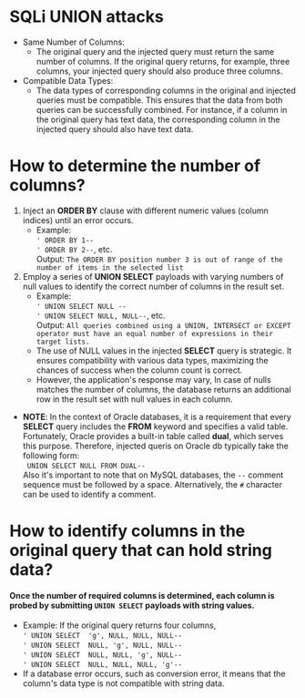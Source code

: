 # SQLi UNION attacks
* Same Number of Columns: 
  * The original query and the injected query must return the same number of columns. If the original query returns, for example, three columns, your injected query should also produce three columns.
* Compatible Data Types:
  * The data types of corresponding columns in the original and injected queries must be compatible. This ensures that the data from both queries can be successfully combined. For instance, if a column in the original query has text data, the corresponding column in the injected query should also have text data.
# How to determine the number of columns?
1. Inject an **ORDER BY** clause with different numeric values (column indices) until an error occurs.
   * Example: \
   `' ORDER BY 1-- ` \
   `' ORDER BY 2--`, etc. \
  Output: `The ORDER BY position number 3 is out of range of the number of items in the selected list`
2.  Employ a series of **UNION SELECT** payloads with varying numbers of null values to identify the correct number of columns in the result set.
    * Example: \
    `' UNION SELECT NULL --` \
    `' UNION SELECT NULL, NULL--`, etc. \
    Output: `All queries combined using a UNION, INTERSECT or EXCEPT operator must have an equal number of expressions in their target lists.`
    * The use of NULL values in the injected **SELECT** query is strategic. It ensures compatibility with various data types, maximizing the chances of success when the column count is correct. 
    * However, the application's response may vary, In case of nulls matches the number of columns, the database returns an additional row in the result set with null values in each column.
* **NOTE**: In the context of Oracle databases, it is a requirement that every **SELECT** query includes the **FROM** keyword and specifies a valid table. Fortunately, Oracle provides a built-in table called **dual**, which serves this purpose. Therefore, injected queris on Oracle db typically take the following form: \
` UNION SELECT NULL FROM DUAL--` \
Also it's important to note that on MySQL databases, the `--` comment sequence must be followed by a space. Alternatively, the `#` character can be used to identify a comment.
# How to identify columns in the original query that can hold string data?
#### Once the number of required columns is determined, each column is probed by submitting `UNION SELECT` payloads with string values.
* Example: If the original query returns four columns, \
`' UNION SELECT  'g', NULL, NULL, NULL--` \
`' UNION SELECT  NULL, 'g', NULL, NULL--` \
`' UNION SELECT  NULL, NULL, 'g', NULL--` \
`' UNION SELECT  NULL, NULL, NULL, 'g'--` 
* If a database error occurs, such as conversion error, it means that the column's data type is not compatible with string data.
